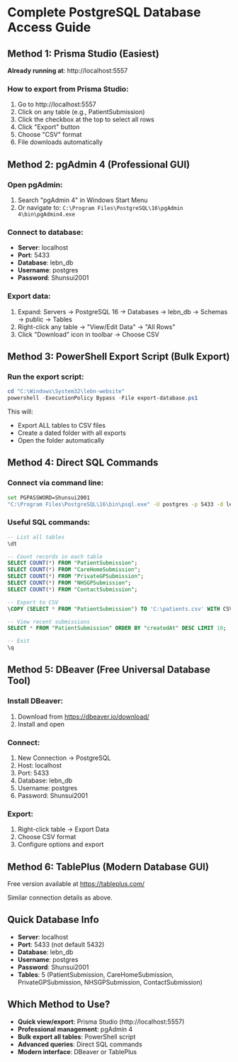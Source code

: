 # Complete PostgreSQL Database Access Guide

## Method 1: Prisma Studio (Easiest)
**Already running at**: http://localhost:5557

### How to export from Prisma Studio:
1. Go to http://localhost:5557
2. Click on any table (e.g., PatientSubmission)
3. Click the checkbox at the top to select all rows
4. Click "Export" button
5. Choose "CSV" format
6. File downloads automatically

## Method 2: pgAdmin 4 (Professional GUI)

### Open pgAdmin:
1. Search "pgAdmin 4" in Windows Start Menu
2. Or navigate to: `C:\Program Files\PostgreSQL\16\pgAdmin 4\bin\pgAdmin4.exe`

### Connect to database:
- **Server**: localhost
- **Port**: 5433
- **Database**: lebn_db
- **Username**: postgres
- **Password**: Shunsui2001

### Export data:
1. Expand: Servers → PostgreSQL 16 → Databases → lebn_db → Schemas → public → Tables
2. Right-click any table → "View/Edit Data" → "All Rows"
3. Click "Download" icon in toolbar → Choose CSV

## Method 3: PowerShell Export Script (Bulk Export)

### Run the export script:
```powershell
cd "C:\Windows\System32\lebn-website"
powershell -ExecutionPolicy Bypass -File export-database.ps1
```

This will:
- Export ALL tables to CSV files
- Create a dated folder with all exports
- Open the folder automatically

## Method 4: Direct SQL Commands

### Connect via command line:
```bash
set PGPASSWORD=Shunsui2001
"C:\Program Files\PostgreSQL\16\bin\psql.exe" -U postgres -p 5433 -d lebn_db
```

### Useful SQL commands:
```sql
-- List all tables
\dt

-- Count records in each table
SELECT COUNT(*) FROM "PatientSubmission";
SELECT COUNT(*) FROM "CareHomeSubmission";
SELECT COUNT(*) FROM "PrivateGPSubmission";
SELECT COUNT(*) FROM "NHSGPSubmission";
SELECT COUNT(*) FROM "ContactSubmission";

-- Export to CSV
\COPY (SELECT * FROM "PatientSubmission") TO 'C:\patients.csv' WITH CSV HEADER;

-- View recent submissions
SELECT * FROM "PatientSubmission" ORDER BY "createdAt" DESC LIMIT 10;

-- Exit
\q
```

## Method 5: DBeaver (Free Universal Database Tool)

### Install DBeaver:
1. Download from https://dbeaver.io/download/
2. Install and open

### Connect:
1. New Connection → PostgreSQL
2. Host: localhost
3. Port: 5433
4. Database: lebn_db
5. Username: postgres
6. Password: Shunsui2001

### Export:
1. Right-click table → Export Data
2. Choose CSV format
3. Configure options and export

## Method 6: TablePlus (Modern Database GUI)

Free version available at https://tableplus.com/

Similar connection details as above.

## Quick Database Info

- **Server**: localhost
- **Port**: 5433 (not default 5432)
- **Database**: lebn_db
- **Username**: postgres
- **Password**: Shunsui2001
- **Tables**: 5 (PatientSubmission, CareHomeSubmission, PrivateGPSubmission, NHSGPSubmission, ContactSubmission)

## Which Method to Use?

- **Quick view/export**: Prisma Studio (http://localhost:5557)
- **Professional management**: pgAdmin 4
- **Bulk export all tables**: PowerShell script
- **Advanced queries**: Direct SQL commands
- **Modern interface**: DBeaver or TablePlus